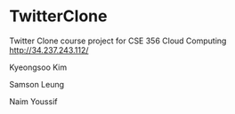 # TwitterClone
Twitter Clone course project for CSE 356 Cloud Computing
http://34.237.243.112/

Kyeongsoo Kim

Samson Leung

Naim Youssif

